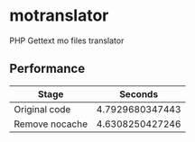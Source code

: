 # motranslator

PHP Gettext mo files translator

## Performance

| Stage          | Seconds         |
| -------------- | --------------- |
| Original code  | 4.7929680347443 |
| Remove nocache | 4.6308250427246 |

